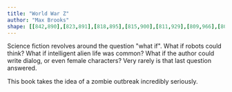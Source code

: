 ```yaml
---
title: "World War Z"
author: "Max Brooks"
shape: [[842,890],[823,891],[818,895],[815,900],[811,929],[809,966],[807,974],[806,994],[809,1006],[820,1016],[832,1021],[845,1021],[869,1026],[891,1026],[926,1029],[931,1031],[964,1031],[973,1033],[1004,1032],[1016,1034],[1064,1036],[1094,1041],[1100,1044],[1126,1044],[1152,1048],[1167,1048],[1190,1052],[1216,1052],[1238,1057],[1284,1062],[1348,1063],[1369,1064],[1378,1066],[1408,1065],[1427,1068],[1444,1067],[1451,1069],[1470,1070],[1486,1069],[1492,1071],[1527,1070],[1583,1073],[1593,1070],[1606,1070],[1614,1072],[1646,1074],[1731,1074],[1759,1076],[1795,1075],[1804,1070],[1808,1064],[1808,1050],[1810,1043],[1811,1027],[1810,975],[1808,961],[1800,956],[1787,957],[1693,953],[1684,951],[1555,943],[1514,942],[1461,937],[1435,938],[1422,936],[1404,936],[1361,932],[1350,929],[1318,928],[1257,923],[1236,923],[1211,919],[1174,916],[1120,915],[1113,913],[1102,913],[1087,909],[1065,908],[1054,905],[1021,904],[995,901],[955,901],[895,894],[864,893],[844,890]]
---
```


Science fiction revolves around the question "what if". What if robots could think? What if intelligent alien life was common? What if the author could write dialog, or even female characters? Very rarely is that last question answered.


This book takes the idea of a zombie outbreak incredibly seriously. 
